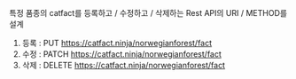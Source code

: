 <!-- TODO -->
특정 품종의 catfact를 등록하고 / 수정하고 / 삭제하는 Rest API의 URI / METHOD를 설계
1) 등록 : PUT https://catfact.ninja/norwegianforest/fact
2) 수정 : PATCH https://catfact.ninja/norwegianforest/fact
3) 삭제 : DELETE https://catfact.ninja/norwegianforest/fact